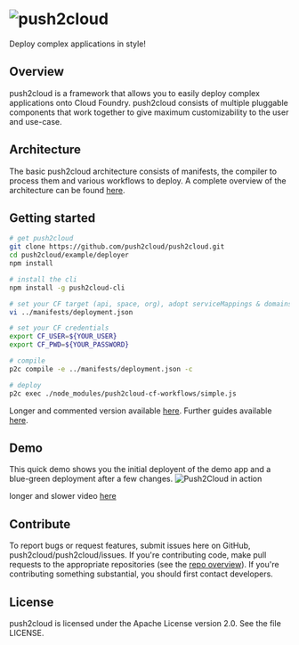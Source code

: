 # ![push2cloud](https://push2.cloud/assets/images/logo.svg)
Deploy complex applications in style!

## Overview
push2cloud is a framework that allows you to easily deploy complex applications onto Cloud Foundry. push2cloud consists of multiple pluggable components that work together to give maximum customizability to the user and use-case.

## Architecture
The basic push2cloud architecture consists of manifests, the compiler to process them and various workflows to deploy. A complete overview of the architecture can be found [here](docs/architecture.md).

## Getting started
```bash
# get push2cloud
git clone https://github.com/push2cloud/push2cloud.git
cd push2cloud/example/deployer
npm install

# install the cli
npm install -g push2cloud-cli

# set your CF target (api, space, org), adopt serviceMappings & domains
vi ../manifests/deployment.json

# set your CF credentials
export CF_USER=${YOUR_USER}
export CF_PWD=${YOUR_PASSWORD}

# compile
p2c compile -e ../manifests/deployment.json -c

# deploy
p2c exec ./node_modules/push2cloud-cf-workflows/simple.js
```

Longer and commented version available [here](guides/getting_started.md). Further guides available [here](guides/guide_list.md).


## Demo
This quick demo shows you the initial deployent of the demo app and a blue-green deployment after a few changes.
![Push2Cloud in action](docs/gfx/blue_green.gif)

longer and slower video [here](https://www.youtube.com/watch?v=-4CHDhGYhAc)

## Contribute
To report bugs or request features, submit issues here on GitHub, push2cloud/push2cloud/issues. If you're contributing code, make pull requests to the appropriate repositories (see the [repo overview](docs/repositories.md)). If you're contributing something substantial, you should first contact developers.

## License
push2cloud is licensed under the Apache License version 2.0. See the file LICENSE.
